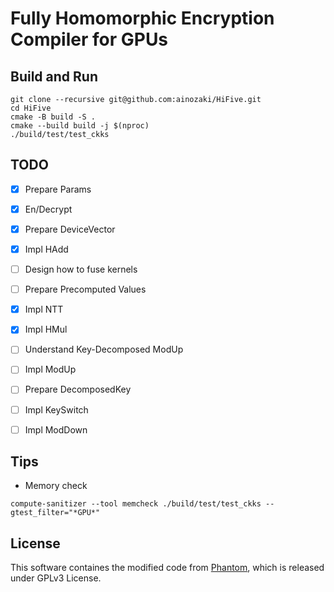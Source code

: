 # Fully Homomorphic Encryption Compiler for GPUs


## Build and Run
```
git clone --recursive git@github.com:ainozaki/HiFive.git
cd HiFive
cmake -B build -S .
cmake --build build -j $(nproc)
./build/test/test_ckks
```

## TODO
- [x] Prepare Params
- [x] En/Decrypt
- [x] Prepare DeviceVector
- [x] Impl HAdd
- [ ] Design how to fuse kernels
- [ ] Prepare Precomputed Values
- [x] Impl NTT
- [x] Impl HMul
- [ ] Understand Key-Decomposed ModUp
- [ ] Impl ModUp
- [ ] Prepare DecomposedKey
- [ ] Impl KeySwitch
- [ ] Impl ModDown


## Tips
- Memory check
```
compute-sanitizer --tool memcheck ./build/test/test_ckks --gtest_filter="*GPU*"
```

## License
This software containes the modified code from [Phantom](https://github.com/encryptorion-lab/phantom-fhe), which is released under GPLv3 License.